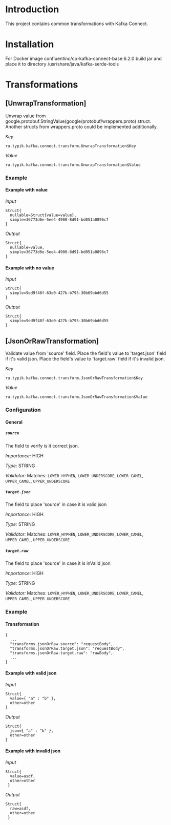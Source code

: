 # Introduction
This project contains common transformations with Kafka Connect.

# Installation
For Docker image confluentinc/cp-kafka-connect-base:6.2.0 build jar and place it to directory /usr/share/java/kafka-serde-tools


# Transformations
## [UnwrapTransformation]

Unwrap value from google.protobuf.StringValue(google/protobuf/wrappers.proto) struct. 
Another structs from wrappers.proto could be implemented additionally.

*Key*
```
ru.typik.kafka.connect.transform.UnwrapTransformation$Key
```
*Value*
```
ru.typik.kafka.connect.transform.UnwrapTransformation$Value
```
### Example

#### Example with value
*Input*
```
Struct{
  nullable=Struct{value=value},
  simple=36773d6e-5ee4-4900-8d91-bd051a0896c7
}
```
*Output*
```
Struct{
  nullable=value,
  simple=36773d6e-5ee4-4900-8d91-bd051a0896c7
}
```
#### Example with no value
*Input*
```
Struct{
  simple=9ed9f48f-63e0-427b-b795-30b69bbd6d55
}
```
*Output*
```
Struct{
  simple=9ed9f48f-63e0-427b-b795-30b69bbd6d55
}
```



## [JsonOrRawTransformation]

Validate value from 'source' field. 
Place the field's value to 'target.json' field if it's valid json.
Place the field's value to 'target.raw' field if it's invalid json.

*Key*
```
ru.typik.kafka.connect.transform.JsonOrRawTransformation$Key
```
*Value*
```
ru.typik.kafka.connect.transform.JsonOrRawTransformation$Value
```
### Configuration

#### General

##### `source`

The field to verify is it correct json.

*Importance:* HIGH

*Type:* STRING

*Validator:* Matches: ``LOWER_HYPHEN``, ``LOWER_UNDERSCORE``, ``LOWER_CAMEL``, ``UPPER_CAMEL``, ``UPPER_UNDERSCORE``

##### `target.json`

The field to place 'source' in case it is valid json

*Importance:* HIGH

*Type:* STRING

*Validator:* Matches: ``LOWER_HYPHEN``, ``LOWER_UNDERSCORE``, ``LOWER_CAMEL``, ``UPPER_CAMEL``, ``UPPER_UNDERSCORE``

##### `target.raw`

The field to place 'source' in case it is inValid json

*Importance:* HIGH

*Type:* STRING

*Validator:* Matches: ``LOWER_HYPHEN``, ``LOWER_UNDERSCORE``, ``LOWER_CAMEL``, ``UPPER_CAMEL``, ``UPPER_UNDERSCORE``


### Example

#### Transformation

```
{
  ...
  "transforms.jsonOrRaw.source": "requestBody",
  "transforms.jsonOrRaw.target.json": "requestBody",
  "transforms.jsonOrRaw.target.raw": "rawBody",
  ...
}
```

#### Example with valid json
*Input*
```
Struct{
  value={ "a" : "b" },
  other=other
}
```
*Output*
```
Struct{
  json={ "a" : "b" },
  other=other
}
```
#### Example with invalid json
*Input*
```
Struct{
  value=asdf,
  other=other
 }
```
*Output*
```
Struct{
  raw=asdf,
  other=other
 }
```




